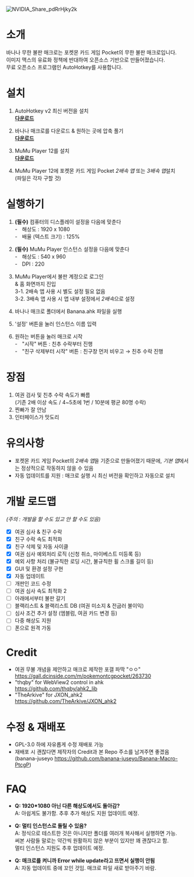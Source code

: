 ![NVIDIA_Share_pdRrHjky2k](https://github.com/user-attachments/assets/ec6bd91b-3e94-4bbb-946b-435b9fd8b050)  
  
# 소개
바나나 무한 불판 매크로는 포켓몬 카드 게임 Pocket의 무한 불판 매크로입니다.  
이미지 맥스의 유료화 정책에 반대하여 오픈소스 기반으로 만들어졌습니다.  
무료 오픈소스 프로그램인 AutoHotkey를 사용합니다.  


# 설치
1. AutoHotkey v2 최신 버전을 설치  
[**다운로드**](https://www.autohotkey.com/download/ahk-v2.exe)  
  
2. 바나나 매크로를 다운로드 & 원하는 곳에 압축 풀기  
[**다운로드**](https://github.com/banana-juseyo/Banana-Macro-PtcgP/archive/refs/heads/main.zip)  
  
3. MuMu Player 12를 설치  
[**다운로드**](https://adl.easebar.com/d/g/mumu/c/mumuglobal?type=pc&direct=1)  
  
4.  MuMu Player 12에 포켓몬 카드 게임 Pocket *2배속 앱* 또는 *3배속 앱*설치  
(파일은 각자 구할 것)  


# 실행하기
1. **(필수)** 컴퓨터의 디스플레이 설정을 다음에 맞춘다  
     -ㅤ해상도 : 1920 x 1080  
     -ㅤ배율 (텍스트 크기) : 125%  

2. **(필수)** MuMu Player 인스턴스 설정을 다음에 맞춘다  
     -ㅤ해상도 : 540 x 960  
     -ㅤDPI : 220  
  
3. MuMu Player에서 불판 계정으로 로그인  
& 홈 화면까지 진입  
     3-1. 2배속 앱 사용 시 별도 설정 필요 없음  
     3-2. 3배속 앱 사용 시 앱 내부 설정에서 *2배속*으로 설정  
  
5. 바나나 매크로 폴더에서 Banana.ahk 파일을 실행  
  
6. '설정' 버튼을 눌러 인스턴스 이름 입력  
  
7. 원하는 버튼을 눌러 매크로 시작  
     -ㅤ"시작" 버튼 : 친추 수락부터 진행  
     -ㅤ"친구 삭제부터 시작" 버튼 : 친구창 먼저 비우고 → 친추 수락 진행  
  
# 장점
1. 여권 검사 및 친추 수락 속도가 빠름  
(기존 2배 이상 속도 / 4~5초에 1번 / 10분에 평균 80명 수락)  
2. 찐빠가 잘 안남  
3. 인터페이스가 맛도리  
  
# 유의사항
- 포켓몬 카드 게임 Pocket의 *2배속 앱*을 기준으로 만들어졌기 때문에, *기본 앱*에서는 정상적으로 작동하지 않을 수 있음  
- 자동 업데이트를 지원 : 매크로 실행 시 최신 버전을 확인하고 자동으로 설치  
  
# 개발 로드맵
*(주의 : 개발을 할 수도 있고 안 할 수도 있음)*
 - [x] 여권 심사 & 친구 수락
 - [x] 친구 수락 속도 최적화
 - [x] 친구 삭제 및 자동 사이클
 - [x] 여권 심사 예외처리 로직
 (신청 취소, 마이베스트 미등록 등)
 - [x] 예외 사항 처리
 (불규칙한 로딩 시간, 불규칙한 휠 스크롤 길이 등)
 - [x] GUI 및 환경 설정 구현
 - [x] 자동 업데이트
 - [ ] 개판인 코드 수정
 - [ ] 여권 심사 속도 최적화 2
 - [ ] 아래에서부터 불판 갈기
 - [ ] 블랙리스트 & 블랙리스트 DB
(여권 미소지 & 전굽러 불이익)
 - [ ] 심사 조건 추가 설정
(엠블럼, 여권 카드 변경 등)
 - [ ] 다중 해상도 지원
 - [ ] 폰으로 원격 가동
  
# Credit
- 여권 무불 개념을 제안하고 매크로 제작한 포갤 파딱 "ㅇㅇ"  
https://gall.dcinside.com/m/pokemontcgpocket/263730  
- "thqby" for WebView2 control in ahk  
https://github.com/thqby/ahk2_lib  
- "TheArkive" for JXON_ahk2  
https://github.com/TheArkive/JXON_ahk2  
  
# 수정 & 재배포
- GPL-3.0 하에 자유롭게 수정 재배포 가능
- 재배포 시 괜찮다면 제작자의 Credit과 본 Repo 주소를 남겨주면 좋겠음  
(banana-juseyo https://github.com/banana-juseyo/Banana-Macro-PtcgP)  
  
# FAQ  
- **Q: 1920*1080 아닌 다른 해상도에서도 돌아감?**  
A: 아쉽게도 불가함. 추후 추가 해상도 지원 업데이트 예정.  
  
- **Q: 멀티 인스턴스로 돌릴 수 있음?**  
A: 정식으로 테스트한 것은 아니지만 폴더를 여러개 복사해서 실행하면 가능.  
써본 사람들 말로는 약간씩 원활하지 않은 부분이 있지만 꽤 괜찮다고 함.  
멀티 인스턴스 지원도 추후 업데이트 예정.  
  
- **Q: 매크로를 켜니까 Error while update라고 뜨면서 실행이 안됨**  
A: 자동 업데이트 중에 꼬인 것임. 매크로 파일 새로 받아주기 바람.  
  
  
